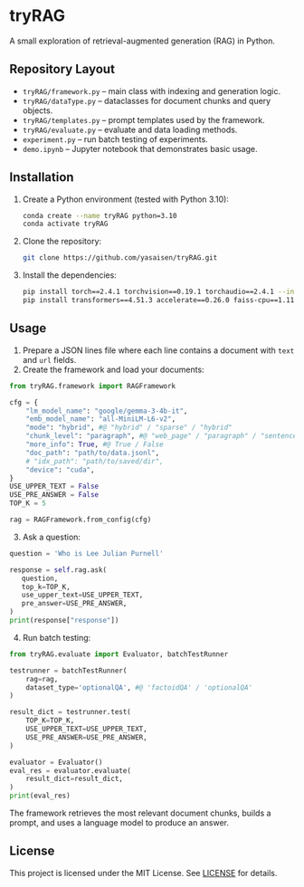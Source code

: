 # tryRAG
A small exploration of retrieval-augmented generation (RAG) in Python.

## Repository Layout

- `tryRAG/framework.py` – main class with indexing and generation logic.
- `tryRAG/dataType.py` – dataclasses for document chunks and query objects.
- `tryRAG/templates.py` – prompt templates used by the framework.
- `tryRAG/evaluate.py` – evaluate and data loading methods.
- `experiment.py` – run batch testing of experiments.
- `demo.ipynb` – Jupyter notebook that demonstrates basic usage.

## Installation
1. Create a Python environment (tested with Python 3.10):
   ```bash
   conda create --name tryRAG python=3.10
   conda activate tryRAG
   ```
2. Clone the repository:
   ```bash
   git clone https://github.com/yasaisen/tryRAG.git
   ```
3. Install the dependencies:
   ```bash
   pip install torch==2.4.1 torchvision==0.19.1 torchaudio==2.4.1 --index-url https://download.pytorch.org/whl/cu121
   pip install transformers==4.51.3 accelerate==0.26.0 faiss-cpu==1.11.0.post1 sentence-transformers==5.0.0 evaluate==0.4.5
   ```

## Usage

1. Prepare a JSON lines file where each line contains a document with `text` and `url` fields.
2. Create the framework and load your documents:

```python
from tryRAG.framework import RAGFramework

cfg = {
    "lm_model_name": "google/gemma-3-4b-it",
    "emb_model_name": "all-MiniLM-L6-v2",
    "mode": "hybrid", #@ "hybrid" / "sparse" / "hybrid"
    "chunk_level": "paragraph", #@ "web_page" / "paragraph" / "sentence"
    "more_info": True, #@ True / False
    "doc_path": "path/to/data.jsonl", 
    # "idx_path": "path/to/saved/dir",
    "device": "cuda",
}
USE_UPPER_TEXT = False
USE_PRE_ANSWER = False
TOP_K = 5

rag = RAGFramework.from_config(cfg)

```

3. Ask a question:

```python
question = 'Who is Lee Julian Purnell'

response = self.rag.ask(
   question, 
   top_k=TOP_K, 
   use_upper_text=USE_UPPER_TEXT, 
   pre_answer=USE_PRE_ANSWER, 
)
print(response["response"])
```

4. Run batch testing:

```python
from tryRAG.evaluate import Evaluator, batchTestRunner

testrunner = batchTestRunner(
    rag=rag, 
    dataset_type='optionalQA', #@ 'factoidQA' / 'optionalQA'
)

result_dict = testrunner.test(
    TOP_K=TOP_K, 
    USE_UPPER_TEXT=USE_UPPER_TEXT, 
    USE_PRE_ANSWER=USE_PRE_ANSWER,
)

evaluator = Evaluator()
eval_res = evaluator.evaluate(
    result_dict=result_dict,
)
print(eval_res)
```

The framework retrieves the most relevant document chunks, builds a prompt, and
uses a language model to produce an answer.

## License

This project is licensed under the MIT License. See [LICENSE](LICENSE) for details.
